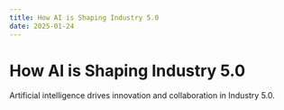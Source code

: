 ```yaml
---
title: How AI is Shaping Industry 5.0
date: 2025-01-24
---
```


# How AI is Shaping Industry 5.0

Artificial intelligence drives innovation and collaboration in Industry 5.0.
